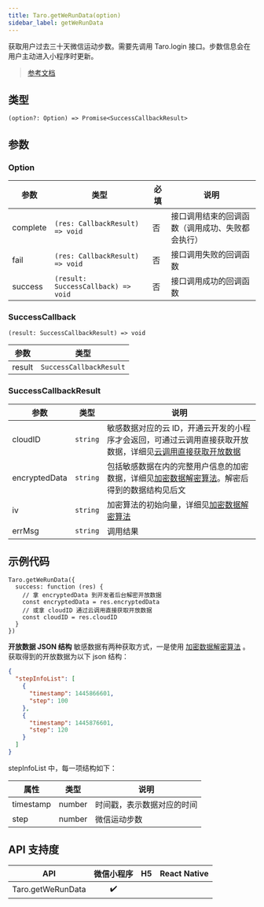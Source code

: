 ```yaml
---
title: Taro.getWeRunData(option)
sidebar_label: getWeRunData
---
```


获取用户过去三十天微信运动步数。需要先调用 Taro.login 接口。步数信息会在用户主动进入小程序时更新。

> [参考文档](https://developers.weixin.qq.com/miniprogram/dev/api/open-api/werun/wx.getWeRunData.html)

## 类型

```tsx
(option?: Option) => Promise<SuccessCallbackResult>
```

## 参数

### Option

<table>
  <thead>
    <tr>
      <th>参数</th>
      <th>类型</th>
      <th style={{ textAlign: "center"}}>必填</th>
      <th>说明</th>
    </tr>
  </thead>
  <tbody>
    <tr>
      <td>complete</td>
      <td><code>(res: CallbackResult) =&gt; void</code></td>
      <td style={{ textAlign: "center"}}>否</td>
      <td>接口调用结束的回调函数（调用成功、失败都会执行）</td>
    </tr>
    <tr>
      <td>fail</td>
      <td><code>(res: CallbackResult) =&gt; void</code></td>
      <td style={{ textAlign: "center"}}>否</td>
      <td>接口调用失败的回调函数</td>
    </tr>
    <tr>
      <td>success</td>
      <td><code>(result: SuccessCallback) =&gt; void</code></td>
      <td style={{ textAlign: "center"}}>否</td>
      <td>接口调用成功的回调函数</td>
    </tr>
  </tbody>
</table>

### SuccessCallback

```tsx
(result: SuccessCallbackResult) => void
```

<table>
  <thead>
    <tr>
      <th>参数</th>
      <th>类型</th>
    </tr>
  </thead>
  <tbody>
    <tr>
      <td>result</td>
      <td><code>SuccessCallbackResult</code></td>
    </tr>
  </tbody>
</table>

### SuccessCallbackResult

<table>
  <thead>
    <tr>
      <th>参数</th>
      <th>类型</th>
      <th>说明</th>
    </tr>
  </thead>
  <tbody>
    <tr>
      <td>cloudID</td>
      <td><code>string</code></td>
      <td>敏感数据对应的云 ID，开通云开发的小程序才会返回，可通过云调用直接获取开放数据，详细见<a href="https://developers.weixin.qq.com/miniprogram/dev/framework/open-ability/signature.html#method-cloud">云调用直接获取开放数据</a></td>
    </tr>
    <tr>
      <td>encryptedData</td>
      <td><code>string</code></td>
      <td>包括敏感数据在内的完整用户信息的加密数据，详细见<a href="https://developers.weixin.qq.com/miniprogram/dev/framework/open-ability/signature.html">加密数据解密算法</a>。解密后得到的数据结构见后文</td>
    </tr>
    <tr>
      <td>iv</td>
      <td><code>string</code></td>
      <td>加密算法的初始向量，详细见<a href="https://developers.weixin.qq.com/miniprogram/dev/framework/open-ability/signature.html">加密数据解密算法</a></td>
    </tr>
    <tr>
      <td>errMsg</td>
      <td><code>string</code></td>
      <td>调用结果</td>
    </tr>
  </tbody>
</table>

## 示例代码

```tsx
Taro.getWeRunData({
  success: function (res) {
    // 拿 encryptedData 到开发者后台解密开放数据
    const encryptedData = res.encryptedData
    // 或拿 cloudID 通过云调用直接获取开放数据
    const cloudID = res.cloudID
  }
})
```

**开放数据 JSON 结构**
敏感数据有两种获取方式，一是使用 [加密数据解密算法]((open-ability/signature#加密数据解密算法)) 。
获取得到的开放数据为以下 json 结构：

```json
{
  "stepInfoList": [
    {
      "timestamp": 1445866601,
      "step": 100
    },
    {
      "timestamp": 1445876601,
      "step": 120
    }
  ]
}
```

stepInfoList 中，每一项结构如下：

| 属性 | 类型 | 说明 |
| --- | ---- | --- |
| timestamp | number | 时间戳，表示数据对应的时间 |
| step | number | 微信运动步数 |

## API 支持度

| API | 微信小程序 | H5 | React Native |
| :---: | :---: | :---: | :---: |
| Taro.getWeRunData | ✔️ |  |  |
